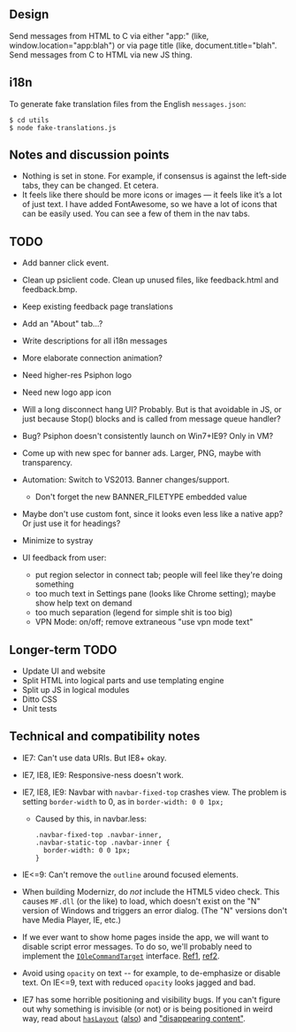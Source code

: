 ## Design

Send messages from HTML to C via either "app:" (like, window.location="app:blah") or via page title (like, document.title="blah".
Send messages from C to HTML via new JS thing.


## i18n

To generate fake translation files from the English `messages.json`:

```
$ cd utils
$ node fake-translations.js
```


## Notes and discussion points

* Nothing is set in stone. For example, if consensus is against the left-side tabs, they can be changed. Et cetera.
* It feels like there should be more icons or images — it feels like it’s a lot of just text. I have added FontAwesome, so we have a lot of icons that can be easily used. You can see a few of them in the nav tabs.


## TODO

* Add banner click event. 
* Clean up psiclient code. Clean up unused files, like feedback.html and feedback.bmp.
* Keep existing feedback page translations
* Add an "About" tab...?
* Write descriptions for all i18n messages
* More elaborate connection animation?
* Need higher-res Psiphon logo
* Need new logo app icon
* Will a long disconnect hang UI? Probably. But is that avoidable in JS, or just because Stop() blocks and is called from message queue handler?
* Bug? Psiphon doesn't consistently launch on Win7+IE9? Only in VM?
* Come up with new spec for banner ads. Larger, PNG, maybe with transparency.
* Automation: Switch to VS2013. Banner changes/support.
  - Don't forget the new BANNER_FILETYPE embedded value
* Maybe don't use custom font, since it looks even less like a native app? Or just use it for headings?
* Minimize to systray

* UI feedback from user: 
  - put region selector in connect tab; people will feel like they're doing something
  - too much text in Settings pane (looks like Chrome setting); maybe show help text on demand
  - too much separation (legend for simple shit is too big)
  - VPN Mode: on/off; remove extraneous "use vpn mode text"


## Longer-term TODO

* Update UI and website
* Split HTML into logical parts and use templating engine
* Split up JS in logical modules
* Ditto CSS
* Unit tests


## Technical and compatibility notes

* IE7: Can't use data URIs. But IE8+ okay.

* IE7, IE8, IE9: Responsive-ness doesn't work.

* IE7, IE8, IE9: Navbar with `navbar-fixed-top` crashes view. The problem is setting `border-width` to 0, as in `border-width: 0 0 1px;`
  - Caused by this, in navbar.less:
    ```
    .navbar-fixed-top .navbar-inner,
    .navbar-static-top .navbar-inner {
      border-width: 0 0 1px;
    }
    ```

* IE<=9: Can't remove the `outline` around focused elements.

* When building Modernizr, do *not* include the HTML5 video check. This causes `MF.dll` (or the like) to load, which doesn't exist on the "N" version of Windows and triggers an error dialog. (The "N" versions don't have Media Player, IE, etc.)

* If we ever want to show home pages inside the app, we will want to disable script error messages. To do so, we'll probably need to implement the [`IOleCommandTarget`](https://msdn.microsoft.com/en-us/library/windows/desktop/ms683797%28v=vs.85%29.aspx) interface. [Ref1](https://groups.google.com/forum/#!topic/microsoft.public.inetsdk.programming.webbrowser_ctl/tE19dIF1uog), [ref2](https://support.microsoft.com/kb/261003).

* Avoid using `opacity` on text -- for example, to de-emphasize or disable text. On IE<=9, text with reduced `opacity` looks jagged and bad.

* IE7 has some horrible positioning and visibility bugs. If you can't figure out why something is invisible (or not) or is being positioned in weird way, read about [`hasLayout`](http://haslayout.net/haslayout) ([also](http://www.satzansatz.de/cssd/onhavinglayout.html)) and ["disappearing content"](http://www.positioniseverything.net/explorer/ienondisappearcontentbugPIE/index.htm).
